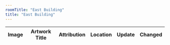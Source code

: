 ```yaml
---
roomTitle: "East Building"
title: "East Building"
---
```


<table id="artTable" class="table">
	<thead>
	    <tr>
	      <th scope="col">Image</th>
	      <th scope="col">Artwork Title</th>
	      <th scope="col">Attribution</th>
	      <th scope="col">Location</th>
	      <th scope="col">Update</th>
	      <th scope="col">Changed</th>
	    </tr>
  	</thead>
  	<tbody></tbody>
</table>

<style>
#artTable tbody td img {width:50px; dispay:none;}
</style>




<script>
$('#monthdrop #dropdownMenuButton').click(function(){
	$('#monthdrop .dropdown-menu').toggleClass('show');
});

$(document).ready(function(){
	feather.replace();
	$.getJSON('https://jacobmgreer.github.io/Same-Old-Same-Old/art_change.json', 
		function(data) {
			var month_name = [];
			data.forEach(function(obj) {
				if(month_name.indexOf(obj.month) == -1)
				   month_name.push(obj.month);
				var lastIndex = month_name.length - 1;
			});

			for (month in month_name) {
				$("#monthdrop .dropdown-menu").append(
					"<a class=\"dropdown-item\" href=\"#\">" + month_name[month] + "</a>");}
			for (record in data) {
				$("#artTable tbody").append(
					"<tr> \
					    <td height=\"100\"> \
					    	<img src=\"" + data[record].imagepath + "\" onload=\"this.style.display=''\"/></td> \
						<td><a href=\"https://www.nga.gov" + data[record].url + "\">" + data[record].title + "</a></td> \
						<td>" + data[record].attribution + "</td> \
						<td>" + data[record].roomTitle + "</td> \
						<td><span data-feather=\"" + (data[record].Status == "Added" ? "plus" : "minus") + "\"></span></td> \
						<td>" + data[record].datechange + "</td> \
				    </tr>");}})})

</script>